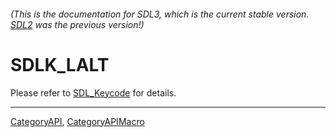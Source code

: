 ###### (This is the documentation for SDL3, which is the current stable version. [SDL2](https://wiki.libsdl.org/SDL2/) was the previous version!)
# SDLK_LALT

Please refer to [SDL_Keycode](SDL_Keycode) for details.

----
[CategoryAPI](CategoryAPI), [CategoryAPIMacro](CategoryAPIMacro)

